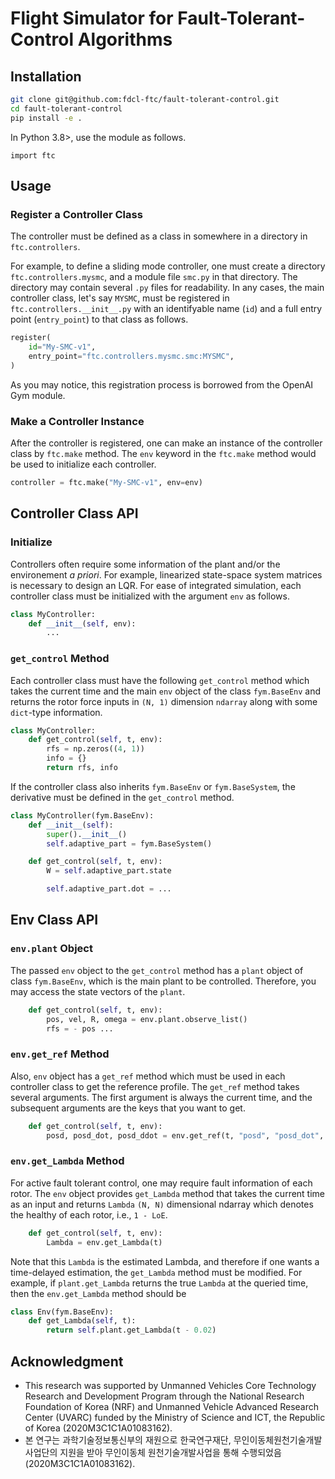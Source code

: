 # Flight Simulator for Fault-Tolerant-Control Algorithms

## Installation

```bash
git clone git@github.com:fdcl-ftc/fault-tolerant-control.git
cd fault-tolerant-control
pip install -e .
```

In Python 3.8>, use the module as follows.
```
import ftc
```

## Usage

### Register a Controller Class

The controller must be defined as a class in somewhere in a directory in `ftc.controllers`.

For example, to define a sliding mode controller, one must create a directory `ftc.controllers.mysmc`, and a module file `smc.py` in that directory.
The directory may contain several `.py` files for readability.
In any cases, the main controller class, let's say `MYSMC`, must be registered in `ftc.controllers.__init__.py` with an identifyable name (`id`) and a full entry point (`entry_point`) to that class as follows.

```python
register(
    id="My-SMC-v1",
    entry_point="ftc.controllers.mysmc.smc:MYSMC",
)
```

As you may notice, this registration process is borrowed from the OpenAI Gym module.

### Make a Controller Instance

After the controller is registered, one can make an instance of the controller class by `ftc.make` method.
The `env` keyword in the `ftc.make` method would be used to initialize each controller.

```python
controller = ftc.make("My-SMC-v1", env=env)
```

## Controller Class API

### Initialize

Controllers often require some information of the plant and/or the environement *a priori*.
For example, linearized state-space system matrices is necessary to design an LQR.
For ease of integrated simulation, each controller class must be initialized with the argument ``env`` as follows.

```python
class MyController:
    def __init__(self, env):
        ...
```

### `get_control` Method

Each controller class must have the following `get_control` method which takes the current time and the main `env` object of the class `fym.BaseEnv` and returns the rotor force inputs in `(N, 1)` dimension `ndarray` along with some `dict`-type information.

```python
class MyController:
    def get_control(self, t, env):
        rfs = np.zeros((4, 1))
        info = {}
        return rfs, info
```

If the controller class also inherits `fym.BaseEnv` or `fym.BaseSystem`, the derivative must be defined in the `get_control` method.

```python
class MyController(fym.BaseEnv):
    def __init__(self):
        super().__init__()
        self.adaptive_part = fym.BaseSystem()

    def get_control(self, t, env):
        W = self.adaptive_part.state

        self.adaptive_part.dot = ...
```

## Env Class API

### `env.plant` Object

The passed `env` object to the `get_control` method has a `plant` object of class `fym.BaseEnv`, which is the main plant to be controlled.
Therefore, you may access the state vectors of the `plant`.

```python
    def get_control(self, t, env):
        pos, vel, R, omega = env.plant.observe_list()
        rfs = - pos ... 
```

### `env.get_ref` Method

Also, `env` object has a `get_ref` method which must be used in each controller class to get the reference profile.
The `get_ref` method takes several arguments.
The first argument is always the current time, and the subsequent arguments are the keys that you want to get.

```python
    def get_control(self, t, env):
        posd, posd_dot, posd_ddot = env.get_ref(t, "posd", "posd_dot", "posd_ddot")
```

### `env.get_Lambda` Method

For active fault tolerant control, one may require fault information of each rotor.
The `env` object provides `get_Lambda` method that takes the current time as an input and returns `Lambda` `(N, N)` dimensional ndarray which denotes the healthy of each rotor, i.e., `1 - LoE`.

```python
    def get_control(self, t, env):
        Lambda = env.get_Lambda(t)
```

Note that this `Lambda` is the estimated Lambda, and therefore if one wants a time-delayed estimation, the `get_Lambda` method must be modified.
For example, if `plant.get_Lambda` returns the true `Lambda` at the queried time, then the `env.get_Lambda` method should be

```python
class Env(fym.BaseEnv):
    def get_Lambda(self, t):
        return self.plant.get_Lambda(t - 0.02)
```

## Acknowledgment
- This research was supported by Unmanned Vehicles Core Technology Research and Development Program through the National Research Foundation of Korea (NRF) and Unmanned Vehicle Advanced Research Center (UVARC) funded by the Ministry of Science and ICT, the Republic of Korea (2020M3C1C1A01083162).
- 본 연구는 과학기술정보통신부의 재원으로 한국연구재단, 무인이동체원천기술개발사업단의 지원을 받아 무인이동체 원천기술개발사업을 통해 수행되었음 (2020M3C1C1A01083162).
